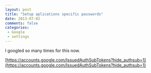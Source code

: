 ```yaml
---
layout: post
title: "Setup aplications specific passwords"
date: 2013-07-02
comments: false
categories:
 - Google
 - settings
---
```


I googled so many times for this now.

[https://accounts.google.com/IssuedAuthSubTokens?hide_authsub=1](https://accounts.google.com/IssuedAuthSubTokens?hide_authsub=1)

